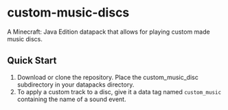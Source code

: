 # custom-music-discs

A Minecraft: Java Edition datapack that allows for playing custom made music discs.

## Quick Start

1. Download or clone the repository. Place the custom_music_disc subdirectory in your datapacks directory.
2. To apply a custom track to a disc, give it a data tag named `custom_music` containing the name of a sound event.
